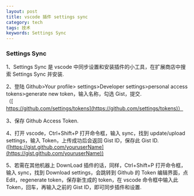 ```yaml
---
layout: post
title: vscode 插件 settings sync
category: tech
tags: 技术
keywords: Settings Sync
---
```


### Settings Sync

1、Settings Sync 是 vscode 中同步设置和安装插件的小工具，在扩展商店中搜索 Settings Sync 并安装.

2、登陆 Github>Your profile> settings>Developer settings>personal access tokens>generate new token，输入名称，勾选 Gist，提交.（[https://github.com/settings/tokens](https://github.com/settings/tokens)）

3、保存 Github Access Token.

4、打开 vscode，Ctrl+Shift+P 打开命令框，输入 sync，找到 update/upload settings，输入 Token，上传成功后会返回 Gist ID，保存此 Gist ID.([https://gist.github.com/youruserName](https://gist.github.com/youruserName))

5、若需在其他机器上 DownLoad 插件的话，同样，Ctrl+Shift+P 打开命令框，输入 sync，找到 Download settings，会跳转到 Github 的 Token 编辑界面，点 Edit，regenerate token，保存新生成的 token，在 vscode 命令框中输入此 Token，回车，再输入之前的 Gist ID，即可同步插件和设置.
